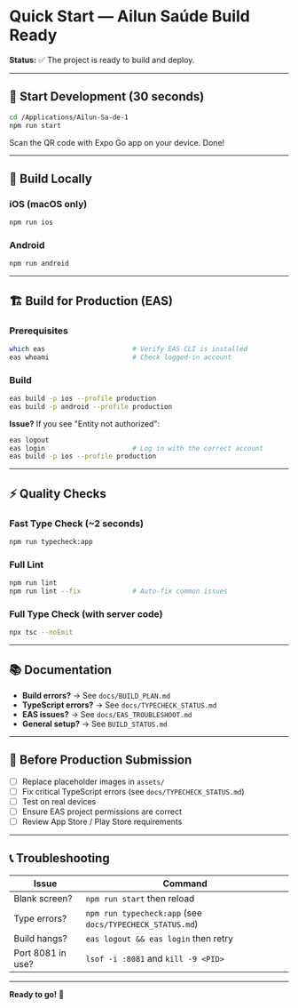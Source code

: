 # Quick Start — Ailun Saúde Build Ready

**Status:** ✅ The project is ready to build and deploy.

---

## 🚀 Start Development (30 seconds)

```bash
cd /Applications/Ailun-Sa-de-1
npm run start
```

Scan the QR code with Expo Go app on your device. Done!

---

## 📱 Build Locally

### iOS (macOS only)
```bash
npm run ios
```

### Android
```bash
npm run android
```

---

## 🏗️ Build for Production (EAS)

### Prerequisites
```bash
which eas                      # Verify EAS CLI is installed
eas whoami                     # Check logged-in account
```

### Build
```bash
eas build -p ios --profile production
eas build -p android --profile production
```

**Issue?** If you see "Entity not authorized":
```bash
eas logout
eas login                      # Log in with the correct account
eas build -p ios --profile production
```

---

## ⚡ Quality Checks

### Fast Type Check (~2 seconds)
```bash
npm run typecheck:app
```

### Full Lint
```bash
npm run lint
npm run lint --fix             # Auto-fix common issues
```

### Full Type Check (with server code)
```bash
npx tsc --noEmit
```

---

## 📚 Documentation

- **Build errors?** → See `docs/BUILD_PLAN.md`
- **TypeScript errors?** → See `docs/TYPECHECK_STATUS.md`
- **EAS issues?** → See `docs/EAS_TROUBLESHOOT.md`
- **General setup?** → See `BUILD_STATUS.md`

---

## 🎯 Before Production Submission

- [ ] Replace placeholder images in `assets/`
- [ ] Fix critical TypeScript errors (see `docs/TYPECHECK_STATUS.md`)
- [ ] Test on real devices
- [ ] Ensure EAS project permissions are correct
- [ ] Review App Store / Play Store requirements

---

## 📞 Troubleshooting

| Issue | Command |
|-------|---------|
| Blank screen? | `npm run start` then reload |
| Type errors? | `npm run typecheck:app` (see `docs/TYPECHECK_STATUS.md`) |
| Build hangs? | `eas logout && eas login` then retry |
| Port 8081 in use? | `lsof -i :8081` and `kill -9 <PID>` |

---

**Ready to go!** 🎉

